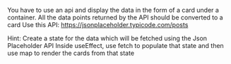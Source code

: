 You have to use an api and display the data in the form of a card under a container. All the data points returned by the API should be converted to a card
Use this API: <https://jsonplaceholder.typicode.com/posts>

Hint:
Create a state for the data which will be fetched using the Json Placeholder API
Inside useEffect, use fetch to populate that state and then use map to render the cards from that state
